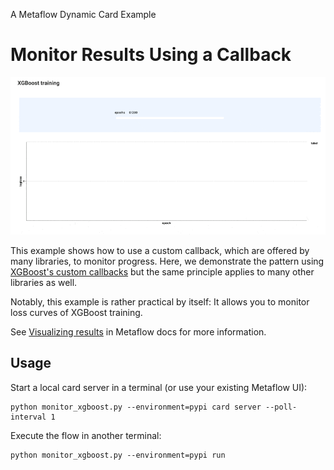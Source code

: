 
A Metaflow Dynamic Card Example
# Monitor Results Using a Callback

![](../images/rtcard-xgboost.gif)

This example shows how to use a custom callback, which are offered by
many libraries, to monitor progress. Here, we demonstrate the pattern
using [XGBoost's custom callbacks](https://xgboost.readthedocs.io/en/stable/python/callbacks.html#defining-your-own-callback)
but the same principle applies to many other libraries as well.

Notably, this example is rather practical by itself: It allows you to monitor
loss curves of XGBoost training.

See [Visualizing results](https://docs.metaflow.org/metaflow/visualizing-results) in Metaflow docs for more information.

## Usage

Start a local card server in a terminal (or use your existing Metaflow UI):
```
python monitor_xgboost.py --environment=pypi card server --poll-interval 1
```
Execute the flow in another terminal:
```
python monitor_xgboost.py --environment=pypi run
```
